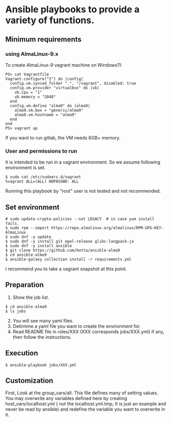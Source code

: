 # Ansible playbooks to provide a variety of functions.

## Minimum requirements

### using AlmaLinux-9.x

To create AlmaLinux-9 vagrant machine on Windows11:

```
PS> cat Vagrantfile
Vagrant.configure("2") do |config|
  config.vm.synced_folder ".", "/vagrant", disabled: true
  config.vm.provider "virtualbox" do |vb|
    vb.cpu = "1"
    vb.memory = "2048"
  end
  config.vm.define "alma9" do |alma9|
    alma9.vm.box = "generic/alma9"
    alma9.vm.hostname = "alma9"
  end
end
PS> vagrant up
```

If you want to run gitlab, the VM needs 6GB+ memory.

### User and permissions to run

It is intended to be run in a vagrant environment. So we assume following environment is set.

```
$ sudo cat /etc/sudoers.d/vagrant
%vagrant ALL=(ALL) NOPASSWD: ALL
```

Running this playbook by "root" user is not tested and not recommended.

## Set environment

```
# sudo update-crypto-policies --set LEGACY  # in case yum install fails.
$ sudo rpm --import https://repo.almalinux.org/almalinux/RPM-GPG-KEY-AlmaLinux
$ sudo dnf -y update
$ sudo dnf -y install git epel-release glibc-langpack-ja
$ sudo dnf -y install ansible
$ git clone https://github.com/hotta/ansible-alma9 
$ cd ansible-alma9
$ ansible-galaxy collection install -r requirements.yml
```

I recommend you to take a vagrant snapshot at this point.


## Preparation

1. Show the job list.

```
$ cd ansible-alma9
$ ls jobs
```

2. You will see many yaml files. 
3. Detirmine a yaml file you want to create the environment for.
4. Read README file in roles/XXX (XXX corresponds jobs/XXX.yml) if any, then follow the instructions. 

## Execution

```
$ ansible-playbook jobs/XXX.yml
```

## Customization

First, Look at the group_vars/all. This file defines many of setting values. You may overwrite any variables defined here by creating host_vars/localhost.yml ( not the localhost.yml.tmp, It is just an example and never be read by ansible) and redefine the variable you want to overwrite in it.
